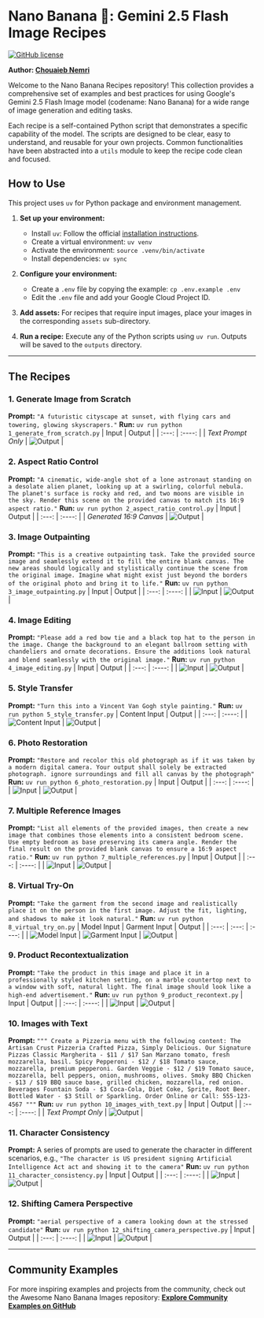 # Nano Banana 🍌: Gemini 2.5 Flash Image Recipes

[![GitHub license](https://img.shields.io/badge/license-Apache%202.0-blue.svg)](https://github.com/GoogleCloudPlatform/generative-ai/blob/main/gemini/nanobanana-recipes/LICENSE)

**Author: [Chouaieb Nemri](https://github.com/cnemri)**

Welcome to the Nano Banana Recipes repository! This collection provides a comprehensive set of examples and best practices for using Google's Gemini 2.5 Flash Image model (codename: Nano Banana) for a wide range of image generation and editing tasks.

Each recipe is a self-contained Python script that demonstrates a specific capability of the model. The scripts are designed to be clear, easy to understand, and reusable for your own projects. Common functionalities have been abstracted into a `utils` module to keep the recipe code clean and focused.

## How to Use

This project uses `uv` for Python package and environment management.

1.  **Set up your environment:**
    - Install `uv`: Follow the official [installation instructions](https://github.com/astral-sh/uv).
    - Create a virtual environment: `uv venv`
    - Activate the environment: `source .venv/bin/activate`
    - Install dependencies: `uv sync`

2.  **Configure your environment:**
    - Create a `.env` file by copying the example: `cp .env.example .env`
    - Edit the `.env` file and add your Google Cloud Project ID.

3.  **Add assets:** For recipes that require input images, place your images in the corresponding `assets` sub-directory.

4.  **Run a recipe:** Execute any of the Python scripts using `uv run`. Outputs will be saved to the `outputs` directory.

---

## The Recipes

### 1. Generate Image from Scratch
**Prompt:** `"A futuristic cityscape at sunset, with flying cars and towering, glowing skyscrapers."`
**Run:** `uv run python 1_generate_from_scratch.py`
| Input | Output |
| :---: | :----: |
| *Text Prompt Only* | ![Output](outputs/1_from_scratch.png) |

### 2. Aspect Ratio Control
**Prompt:** `"A cinematic, wide-angle shot of a lone astronaut standing on a desolate alien planet, looking up at a swirling, colorful nebula. The planet's surface is rocky and red, and two moons are visible in the sky. Render this scene on the provided canvas to match its 16:9 aspect ratio."`
**Run:** `uv run python 2_aspect_ratio_control.py`
| Input | Output |
| :---: | :----: |
| *Generated 16:9 Canvas* | ![Output](outputs/2_aspect_ratio.png) |

### 3. Image Outpainting
**Prompt:** `"This is a creative outpainting task. Take the provided source image and seamlessly extend it to fill the entire blank canvas. The new areas should logically and stylistically continue the scene from the original image. Imagine what might exist just beyond the borders of the original photo and bring it to life."`
**Run:** `uv run python 3_image_outpainting.py`
| Input | Output |
| :---: | :----: |
| ![Input](assets/3_image_outpainting/source_image.png) | ![Output](outputs/3_outpainting.png) |

### 4. Image Editing
**Prompt:** `"Please add a red bow tie and a black top hat to the person in the image. Change the background to an elegant ballroom setting with chandeliers and ornate decorations. Ensure the additions look natural and blend seamlessly with the original image."`
**Run:** `uv run python 4_image_editing.py`
| Input | Output |
| :---: | :----: |
| ![Input](assets/4_image_editing/image_to_edit.png) | ![Output](outputs/4_edited_image.png) |

### 5. Style Transfer
**Prompt:** `"Turn this into a Vincent Van Gogh style painting."`
**Run:** `uv run python 5_style_transfer.py`
| Content Input | Output |
| :---: | :----: |
| ![Content Input](assets/5_style_transfer/content_image.png) | ![Output](outputs/5_style_transfer.png) |

### 6. Photo Restoration
**Prompt:** `"Restore and recolor this old photograph as if it was taken by a modern digital camera. Your output shall solely be extracted photograph. ignore surroundings and fill all canvas by the photograph"`
**Run:** `uv run python 6_photo_restoration.py`
| Input | Output |
| :---: | :----: |
| ![Input](assets/6_photo_restoration/damaged_photo.png) | ![Output](outputs/6_restored_photo.png) |

### 7. Multiple Reference Images
**Prompt:** `"List all elements of the provided images, then create a new image that combines those elements into a consistent bedroom scene. Use empty bedroom as base preserving its camera angle. Render the final result on the provided blank canvas to ensure a 16:9 aspect ratio."`
**Run:** `uv run python 7_multiple_references.py`
| Input | Output |
| :---: | :----: |
| ![Input](assets/7_multiple_references/items.png) | ![Output](outputs/7_multiple_references.png) |

### 8. Virtual Try-On
**Prompt:** `"Take the garment from the second image and realistically place it on the person in the first image. Adjust the fit, lighting, and shadows to make it look natural."`
**Run:** `uv run python 8_virtual_try_on.py`
| Model Input | Garment Input | Output |
| :---: | :---: | :----: |
| ![Model Input](assets/8_virtual_try_on/model.png) | ![Garment Input](assets/8_virtual_try_on/garment.png) | ![Output](outputs/8_virtual_try_on.png) |

### 9. Product Recontextualization
**Prompt:** `"Take the product in this image and place it in a professionally styled kitchen setting, on a marble countertop next to a window with soft, natural light. The final image should look like a high-end advertisement."`
**Run:** `uv run python 9_product_recontext.py`
| Input | Output |
| :---: | :----: |
| ![Input](assets/9_product_recontext/product.png) | ![Output](outputs/9_product_recontext.png) |

### 10. Images with Text
**Prompt:** `"""
    Create a Pizzeria menu with the following content:
    The Artisan Crust Pizzeria
    Crafted Pizza, Simply Delicious.
    Our Signature Pizzas
    Classic Margherita - $11 / $17
    San Marzano tomato, fresh mozzarella, basil.
    Spicy Pepperoni - $12 / $18
    Tomato sauce, mozzarella, premium pepperoni.
    Garden Veggie - $12 / $19
    Tomato sauce, mozzarella, bell peppers, onion, mushrooms, olives.
    Smoky BBQ Chicken - $13 / $19
    BBQ sauce base, grilled chicken, mozzarella, red onion.
    Beverages
    Fountain Soda - $3
    Coca-Cola, Diet Coke, Sprite, Root Beer.
    Bottled Water - $3
    Still or Sparkling.
    Order Online or Call: 555-123-4567
    """`
**Run:** `uv run python 10_images_with_text.py`
| Input | Output |
| :---: | :----: |
| *Text Prompt Only* | ![Output](outputs/10_images_with_text.png) |

### 11. Character Consistency
**Prompt:** A series of prompts are used to generate the character in different scenarios, e.g., `"The character is US president signing Artificial Intelligence Act act and showing it to the camera"`
**Run:** `uv run python 11_character_consistency.py`
| Input | Output |
| :---: | :----: |
| ![Input](assets/11_character_consistency/reference.png) | ![Output](outputs/11_character_consistency_collage.png) |

### 12. Shifting Camera Perspective
**Prompt:** `"aerial perspective of a camera looking down at the stressed candidate"`
**Run:** `uv run python 12_shifting_camera_perspective.py`
| Input | Output |
| :---: | :----: |
| ![Input](assets/12_shifting_camera_perspective/original.png) | ![Output](outputs/12_camera_perspective.png) |

---

## Community Examples

For more inspiring examples and projects from the community, check out the Awesome Nano Banana Images repository:
[**Explore Community Examples on GitHub**](https://github.com/PicoTrex/Awesome-Nano-Banana-images/blob/main/README_en.md)
